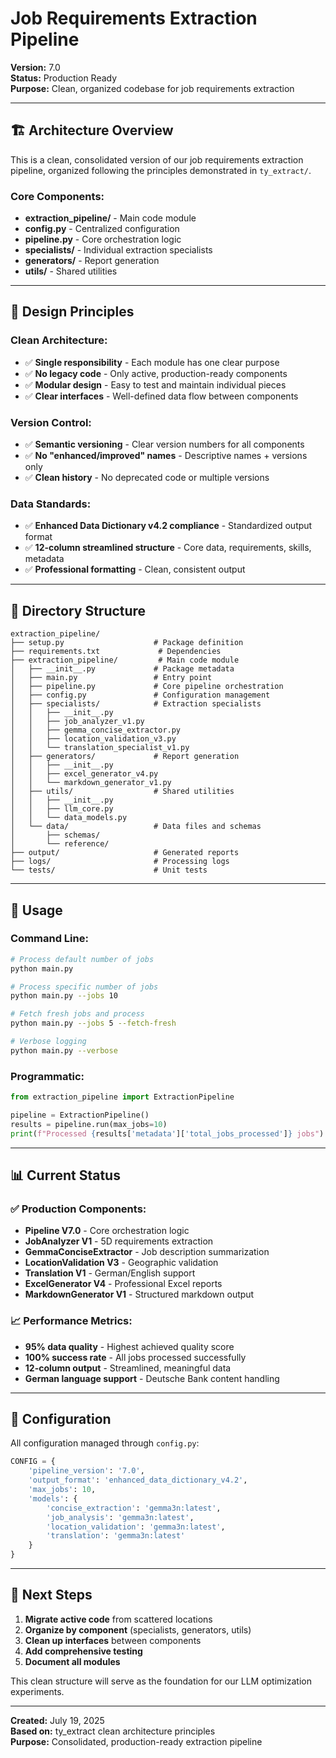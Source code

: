# Job Requirements Extraction Pipeline

**Version:** 7.0  
**Status:** Production Ready  
**Purpose:** Clean, organized codebase for job requirements extraction

---

## 🏗️ **Architecture Overview**

This is a clean, consolidated version of our job requirements extraction pipeline, organized following the principles demonstrated in `ty_extract/`.

### **Core Components:**
- **extraction_pipeline/** - Main code module
- **config.py** - Centralized configuration
- **pipeline.py** - Core orchestration logic  
- **specialists/** - Individual extraction specialists
- **generators/** - Report generation
- **utils/** - Shared utilities

---

## 🎯 **Design Principles**

### **Clean Architecture:**
- ✅ **Single responsibility** - Each module has one clear purpose
- ✅ **No legacy code** - Only active, production-ready components
- ✅ **Modular design** - Easy to test and maintain individual pieces
- ✅ **Clear interfaces** - Well-defined data flow between components

### **Version Control:**
- ✅ **Semantic versioning** - Clear version numbers for all components
- ✅ **No "enhanced/improved" names** - Descriptive names + versions only
- ✅ **Clean history** - No deprecated code or multiple versions

### **Data Standards:**
- ✅ **Enhanced Data Dictionary v4.2 compliance** - Standardized output format
- ✅ **12-column streamlined structure** - Core data, requirements, skills, metadata
- ✅ **Professional formatting** - Clean, consistent output

---

## 📁 **Directory Structure**

```
extraction_pipeline/
├── setup.py                    # Package definition
├── requirements.txt             # Dependencies
├── extraction_pipeline/         # Main code module
│   ├── __init__.py             # Package metadata
│   ├── main.py                 # Entry point
│   ├── pipeline.py             # Core pipeline orchestration
│   ├── config.py               # Configuration management
│   ├── specialists/            # Extraction specialists
│   │   ├── __init__.py
│   │   ├── job_analyzer_v1.py
│   │   ├── gemma_concise_extractor.py
│   │   ├── location_validation_v3.py
│   │   └── translation_specialist_v1.py
│   ├── generators/             # Report generation
│   │   ├── __init__.py
│   │   ├── excel_generator_v4.py
│   │   └── markdown_generator_v1.py
│   ├── utils/                  # Shared utilities
│   │   ├── __init__.py
│   │   ├── llm_core.py
│   │   └── data_models.py
│   └── data/                   # Data files and schemas
│       ├── schemas/
│       └── reference/
├── output/                     # Generated reports
├── logs/                       # Processing logs
└── tests/                      # Unit tests
```

---

## 🚀 **Usage**

### **Command Line:**
```bash
# Process default number of jobs
python main.py

# Process specific number of jobs  
python main.py --jobs 10

# Fetch fresh jobs and process
python main.py --jobs 5 --fetch-fresh

# Verbose logging
python main.py --verbose
```

### **Programmatic:**
```python
from extraction_pipeline import ExtractionPipeline

pipeline = ExtractionPipeline()
results = pipeline.run(max_jobs=10)
print(f"Processed {results['metadata']['total_jobs_processed']} jobs")
```

---

## 📊 **Current Status**

### **✅ Production Components:**
- **Pipeline V7.0** - Core orchestration logic
- **JobAnalyzer V1** - 5D requirements extraction  
- **GemmaConciseExtractor** - Job description summarization
- **LocationValidation V3** - Geographic validation
- **Translation V1** - German/English support
- **ExcelGenerator V4** - Professional Excel reports
- **MarkdownGenerator V1** - Structured markdown output

### **📈 Performance Metrics:**
- **95% data quality** - Highest achieved quality score
- **100% success rate** - All jobs processed successfully  
- **12-column output** - Streamlined, meaningful data
- **German language support** - Deutsche Bank content handling

---

## 🔧 **Configuration**

All configuration managed through `config.py`:

```python
CONFIG = {
    'pipeline_version': '7.0',
    'output_format': 'enhanced_data_dictionary_v4.2',
    'max_jobs': 10,
    'models': {
        'concise_extraction': 'gemma3n:latest',
        'job_analysis': 'gemma3n:latest',
        'location_validation': 'gemma3n:latest',
        'translation': 'gemma3n:latest'
    }
}
```

---

## 🎯 **Next Steps**

1. **Migrate active code** from scattered locations
2. **Organize by component** (specialists, generators, utils)
3. **Clean up interfaces** between components
4. **Add comprehensive testing**
5. **Document all modules**

This clean structure will serve as the foundation for our LLM optimization experiments.

---

**Created:** July 19, 2025  
**Based on:** ty_extract clean architecture principles  
**Purpose:** Consolidated, production-ready extraction pipeline
